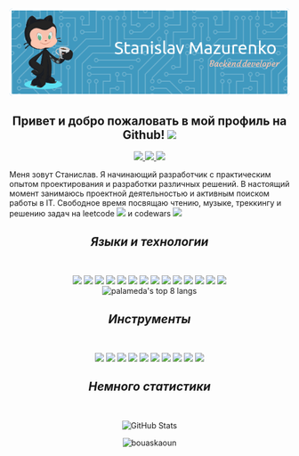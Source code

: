 <div align = "center">
  <img src=https://github.com/palameda/palameda/blob/main/assets/header.png>
  <h2> Привет и добро пожаловать в мой профиль на Github! <img src="https://github.com/abdoachhoubi/abdoachhoubi/blob/main/gifs/Hi.gif" width="30"></h2>
  <a href="https://t.me/palameda">
    <img src=https://img.shields.io/badge/Telegram-2CA5E0?style=for-the-badge&logo=telegram&logoColor=white>
  </a>
  <a href="mailto: stanislav.s.mazurenko@gmail.com">
    <img src=https://img.shields.io/badge/Gmail-D14836?style=for-the-badge&logo=gmail&logoColor=white>
  </a>
  <a href="https://discord.com/users/474929159710179338">
    <img src=https://img.shields.io/badge/Discord-%235865F2.svg?style=for-the-badge&logo=discord&logoColor=white>
  </a>
</div>
<p>
Меня зовут Станислав. Я начинающий разработчик с практическим опытом проектирования и разработки различных решений. В настоящий момент занимаюсь проектной деятельностью и активным поиском работы в IT. Свободное время посвящаю чтению, музыке, треккингу и решению задач на leetcode <img src=https://badges.peiyuan.ch/leetcode/stanislav_mazurenko//rate?difficulty=all> и codewars <img src=https://www.codewars.com/users/stanislav.mazurenko/badges/micro>
</p>
<div align="center">
<h2><i>Языки и технологии</i></h2><br>
<p>  
  <img src=https://img.shields.io/badge/java-%23ED8B00.svg?style=for-the-badge&logo=openjdk&logoColor=white>
  <img src=https://img.shields.io/badge/python-3670A0?style=for-the-badge&logo=python&logoColor=ffdd54>
  <img src=https://img.shields.io/badge/javascript-%23323330.svg?style=for-the-badge&logo=javascript&logoColor=%23F7DF1E>
  <img src=https://img.shields.io/badge/spring-%236DB33F.svg?style=for-the-badge&logo=spring&logoColor=white>
  <img src=https://img.shields.io/badge/postgres-%23316192.svg?style=for-the-badge&logo=postgresql&logoColor=white>
  <img src=https://img.shields.io/badge/mysql-4479A1.svg?style=for-the-badge&logo=mysql&logoColor=white>
  <img src=https://img.shields.io/badge/-Swagger-%23Clojure?style=for-the-badge&logo=swagger&logoColor=white>
  <img src=https://img.shields.io/badge/git-%23F05033.svg?style=for-the-badge&logo=git&logoColor=white>
  <img src=https://img.shields.io/badge/github-%23121011.svg?style=for-the-badge&logo=github&logoColor=white>
  <img src=https://img.shields.io/badge/html5-%23E34F26.svg?style=for-the-badge&logo=html5&logoColor=white>
  <img src=https://img.shields.io/badge/css3-%231572B6.svg?style=for-the-badge&logo=css3&logoColor=white> 
  <img src=https://img.shields.io/badge/Hibernate-59666C?style=for-the-badge&logo=Hibernate&logoColor=white>
  <img src=https://img.shields.io/badge/docker-%230db7ed.svg?style=for-the-badge&logo=docker&logoColor=white>
  <img src=https://img.shields.io/badge/markdown-%23000000.svg?style=for-the-badge&logo=markdown&logoColor=white><br>
  <img src="https://github-readme-stats.vercel.app/api/top-langs/?username=palameda&langs_count=8&layout=compact" alt="palameda's top 8 langs"> <br> 
</p>

<h2><i>Инструменты</i></h2><br>
<p>
  <img src=https://img.shields.io/badge/IntelliJIDEA-000000.svg?style=for-the-badge&logo=intellij-idea&logoColor=white>
  <img src=https://img.shields.io/badge/pycharm-143?style=for-the-badge&logo=pycharm&logoColor=black&color=black&labelColor=green> 
  <img src=https://img.shields.io/badge/sublime_text-%23575757.svg?style=for-the-badge&logo=sublime-text&logoColor=important>
  <img src=https://img.shields.io/badge/Visual%20Studio%20Code-0078d7.svg?style=for-the-badge&logo=visual-studio-code&logoColor=white>
  <img src=https://img.shields.io/badge/figma-%23F24E1E.svg?style=for-the-badge&logo=figma&logoColor=white>
  <img src=https://img.shields.io/badge/Insomnia-black?style=for-the-badge&logo=insomnia&logoColor=5849BE>  
  <img src=https://img.shields.io/badge/Linux-FCC624?style=for-the-badge&logo=linux&logoColor=black>
  <img src=https://img.shields.io/badge/Windows-0078D6?style=for-the-badge&logo=windows&logoColor=white>
  <img src=https://img.shields.io/badge/Postman-FF6C37?style=for-the-badge&logo=postman&logoColor=white>
  <img src=https://img.shields.io/badge/DuckDuckGo-DE5833?style=for-the-badge&logo=DuckDuckGo&logoColor=white>
</p>

<h2><i>Немного статистики</i></h2><br>
<p>
  <img src="https://github-readme-streak-stats.herokuapp.com/?user=palameda" alt="GitHub Stats" />    
</p>
<p>
	<img width="49.5%" src="https://github-readme-stats.vercel.app/api?username=palameda&show_icons=true" alt="bouaskaoun">
</p>
</div>
